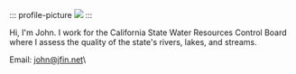 ::: profile-picture
![](johninman.jpg)
:::

Hi, I'm John. I work for the California State Water Resources Control Board
where I assess the quality of the state\'s rivers, lakes, and streams.
 
Email: <john@jfin.net>\
